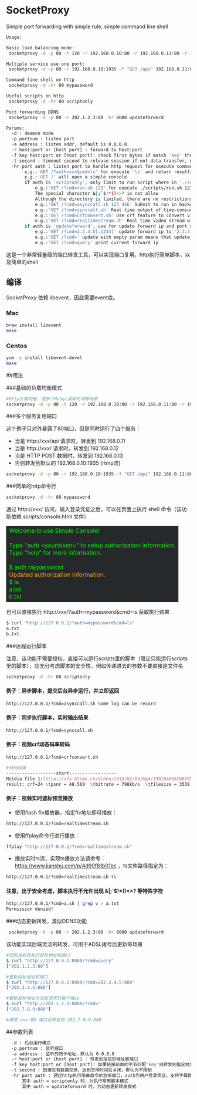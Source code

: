 # SocketProxy
Simple port forwarding with simple rule, simple command line shell

``` bash
Usage:

Basic load balancing mode:
 socketproxy -d -p 80 -t 120 -r 192.168.0.10:80 -r 192.168.0.11:80 -r 192.168.0.12:80

Multiple service use one port:
 socketproxy -d -p 80 -r 192.168.0.10:1935 -f "GET /api" 192.168.0.11:80 -f GET 192.168.0.12:80 -f POST 192.168.0.13:8080

Command line shell on http
 socketproxy -d -hr 80 mypassword

Useful scripts on http
 socketproxy -d -hr 80 scriptonly

Port forwarding DDNS
 socketproxy -d -p 80 -r 202.1.2.3:80 -hr 8080 updateforward

Params:
  -d : deamon mode
  -p portnum : listen port
  -a address : listen addr, default is 0.0.0.0
  -r host:port or [host port] : forward to host:port
  -f key host:port or [host port]: check first bytes if match 'key' then forward to host:port
  -t second : timeout second to release session if not data transfer, default is unlimit
  -hr port auth : listen port to handle http request for execute command,use 'auth' for authorization verification
       e.g.:'GET /?auth=xxx&cmd=ls' for execute 'ls' and return results via http directly
       e.g.:'GET /' will open a simple console
       if auth is 'scriptonly', only limit to run script where in './scripts/' directory without authorization
           e.g.:'GET /?cmd=run.sh 123' for execute ./scripts/run.sh 123
           The special character &|;`$!*()<>? is not allow
           Although the directory is limited, there are no restrictions on parameters. Consider a typical case: /?cmd=openfile.sh /etc/sth
           e.g.:'GET /?cmd=asynccall.sh 123 456' Submit to run in background and return immediately
           e.g.:'GET /?cmd=synccall.sh' Real time output of time-consuming scripts
           e.g.:'GET /?cmd=crfconvert.sh' Use crf feature to convert video
           e.g.:'GET /?cmd=realtimestream.sh' Real time video stream with delogo test
       if auth is 'updateforward', use for update forward ip and port specified in input param -r ip:port
           e.g.:'GET /?cmd=2.3.4.5[:1234]' update forward ip to '2.3.4.5', and update port to 1234 if specify with ':'
           e.g.:'GET /?cmd=' update with empty param means that update forward ip with request client ip
           e.g.:'GET /?cmd=query' print current forward ip
```

这是一个非常轻量级的端口转发工具，可以实现端口复用，http执行简单脚本，以及简单的shell

## 编译

SocketProxy 依赖 libevent，因此需要event库。

### Mac
``` bash
brew install libevent
make
```

### Centos
``` bash
yum -y install libevent-devel
make
```

##用法

###基础的负载均衡模式

``` bash
#Http负载均衡，或多个MySql读库轮询等场景
socketproxy -d -p 80 -t 120 -r 192.168.0.10:80 -r 192.168.0.11:80 -r 192.168.0.12:80
```

###多个服务复用端口

这个例子只对外暴露了80端口，但是同时运行了四个服务：

* 当是 http://xxx/api 请求时，转发到 192.168.0.11
* 当是 http://xxx/ 请求时，转发到 192.168.0.12
* 当是 HTTP POST 数据时，转发到 192.168.0.13
* 否则转发到默认的 192.168.0.10:1935 (rtmp流)

``` bash
socketproxy -d -p 80 -r 192.168.0.10:1935 -f "GET /api" 192.168.0.11:80 -f GET 192.168.0.12:80 -f POST 192.168.0.13:8080
```

###简单的http命令行

``` bash
socketproxy -d -hr 80 mypassword
```

通过 http://xxx/ 访问，输入登录凭证之后，可以在页面上执行 shell 命令（该功能依赖 scripts/console.html 文件）

<table><tr><td bgcolor=#26292C>
<font color=#00fe00>
Welcome to use Simple Console!<br>
<br>
Type "auth &lt;yourtoken&gt;" to setup authorization information.<br>
Type "help" for more information.<br>
<br>
$ auth mypassword<br>
</font><font color=#fda112>
Updated authorization information.<br>
<font color=#00fe00>
$ ls<br>
a.txt<br>
b.txt<br>
</font></td></tr></table>

也可以直接执行 http://xxx/?auth=mypassword&cmd=ls 获取执行结果

``` bash
$ curl "http://127.0.0.1/?auth=mypassword&cmd=ls"
a.txt
b.txt
```


###远程运行脚本

注意，该功能不需要授权，直接可以运行scripts里的脚本（限定只能运行scripts里的脚本），应充分考虑脚本的安全性，例如传递进去的参数不要直接是文件名

``` bash
socketproxy -d -hr 80 scriptonly
```

#### 例子：异步脚本，提交后台异步运行，并立即返回

``` bash
http://127.0.0.1/?cmd=asynccall.sh some log can be record
```

#### 例子：同步执行脚本，实时输出结果

``` bash
http://127.0.0.1/?cmd=synccall.sh
```

#### 例子：视频crf动态码率转码

``` bash
http://127.0.0.1/?cmd=crfconvert.sh

#转码结果
-------------------start------------------
Meidia file 1:[http://vfx.mtime.cn/Video/2019/02/04/mp4/190204084208765161.mp4]
result: crf=24 \tpsnr = 48.569  \tbitrate = 798kb/s  \tfilesize = 3538 KB
```

#### 例子：视频实时遮标预览播放

* 使用flash flv播放器，指定flv地址即可播放：

``` bash
http://127.0.0.1/?cmd=realtimestream.sh
```

* 使用ffplay命令行进行播放：

``` bash
ffplay "http://127.0.0.1/?cmd=realtimestream.sh"
```

* 播放实时ts流，实现ts播放方法请参考：https://www.jianshu.com/p/4d90f81b01bc ，ts文件路径指定为：

``` bash
http://127.0.0.1/?cmd=realtimestream.sh ts
```

#### 注意，出于安全考虑，脚本执行不允许出现 &|;`$!*()<>? 等特殊字符

``` bash
http://127.0.0.1/?cmd=a.sh | grep v > a.txt
Permission denied!
```

###动态更新转发，类似DDNS功能

``` bash
 socketproxy -d -p 80 -r 202.1.2.3:80 -hr 8080 updateforward
```

该功能实现后端灵活的转发，可用于ADSL拨号后更新等场景

``` bash
#获取当前转发的目标地址和端口
$ curl "http://127.0.0.1:8080/?cmd=query"
["202.1.2.3:80"]

#更新目标地址和端口
$ curl "http://127.0.0.1:8080/?cmd=202.3.4.5:888"
["202.3.4.5:888"]

#更新目标地址为当前请求的客户端ip
$ curl "http://202.1.2.3:8080/?cmd="
["202.7.8.9:888"]

#请求 xxx:80 端口会转发到 202.7.8.9:888

```

##参数列表

``` bash
  -d : 后台运行模式
  -p portnum : 监听端口
  -a address : 监听的网卡地址，默认为 0.0.0.0
  -r host:port or [host port] : 转发到指定的地址和端口
  -f key host:port or [host port]: 如果链接前面的字节匹配'key'则转发到指定地址和端口
  -t second : 链接没有数据交换，达到空闲时间后关闭，默认为不限制
  -hr port auth : 通过http执行简单命令的监听端口，auth为用户登录凭证，支持字母数字和大部分特殊字符，不支持 # & < >
      其中 auth = scriptonly 时，为执行常用脚本模式
      其中 auth = updateforward 时，为动态更新转发模式
```
